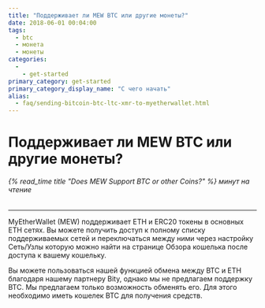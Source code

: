 ```yaml
---
title: "Поддерживает ли MEW BTC или другие монеты?"
date: 2018-06-01 00:04:00
tags:
  - btc
  - монета
  - монеты
categories:
  - 
    - get-started
primary_category: get-started
primary_category_display_name: "С чего начать"
alias:
  - faq/sending-bitcoin-btc-ltc-xmr-to-myetherwallet.html
---
```


# **Поддерживает ли MEW BTC или другие монеты?**

###### {% read_time title "Does MEW Support BTC or other Coins?" %} минут на чтение

* * *

MyEtherWallet (MEW) поддерживает ETH и ERC20 токены в основных ETH сетях. Вы можете получить доступ к полному списку поддерживаемых сетей и переключаться между ними через настройку Сеть/Узлы которую можно найти на странице Обзора кошелька после доступа к вашему кошельку.

Вы можете пользоваться нашей функцией обмена между BTC и ETH благодаря нашему партнеру Bity, однако мы не предлагаем поддержку BTC. Мы предлагаем только возможность обменять его. Для этого необходимо иметь кошелек BTC для получения средств. 
